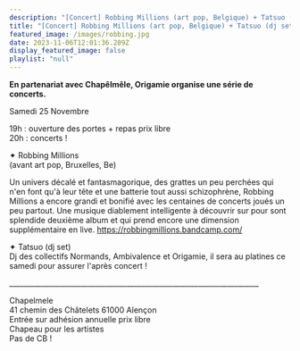 ```yaml
---
description: "[Concert] Robbing Millions (art pop, Belgique) + Tatsuo (dj set)"
title: "[Concert] Robbing Millions (art pop, Belgique) + Tatsuo (dj set)"
featured_image: /images/robbing.jpg
date: 2023-11-06T12:01:36.209Z
display_featured_image: false
playlist: "null"
---
```

**En partenariat avec Chapêlmêle, Origamie organise une série de concerts.**

Samedi 25 Novembre

19h : ouverture des portes + repas prix libre\
20h : concerts !

<!--more-->

✦ Robbing Millions\
(avant art pop, Bruxelles, Be)

Un univers décalé et fantasmagorique, des grattes un peu perchées qui n'en font qu'à leur tête et une batterie tout aussi schizophrène, Robbing Millions a encore grandi et bonifié avec les centaines de concerts joués un peu partout. Une musique diablement intelligente à découvrir sur pour sont splendide deuxième album et qui prend encore une dimension supplémentaire en live.
https://robbingmillions.bandcamp.com/

✦ Tatsuo (dj set)\
Dj des collectifs Normands, Ambivalence et Origamie, il sera au platines ce samedi pour assurer l'après concert !

\_\_\_\_\_\_\_\_\_\_\_\_\_\_\_\_\_\_\_\_\_\_\_\_\_\_\_\_\_\_\_\_\_\_\_\_\_\_\_\_\_\_\_\_\_\_\_\_\_\_\_\_\_\_\_\_\_\_\_\_\_\_\_\_\_\_\_\_\_\_

Chapelmele\
41 chemin des Châtelets 61000 Alençon\
Entrée sur adhésion annuelle prix libre\
Chapeau pour les artistes\
Pas de CB !
